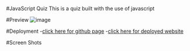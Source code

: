 #JavaScript Quiz
This is a quiz built with the use of javascript

#Preview
![image](./assets/previewquiz.PNG)


#Deployment
-[click here for github page](https://github.com/OdeToTheCode/The_Quiz)
-[click here for deployed website](https://odetothecode.github.io/The_Quiz/)

#Screen Shots


